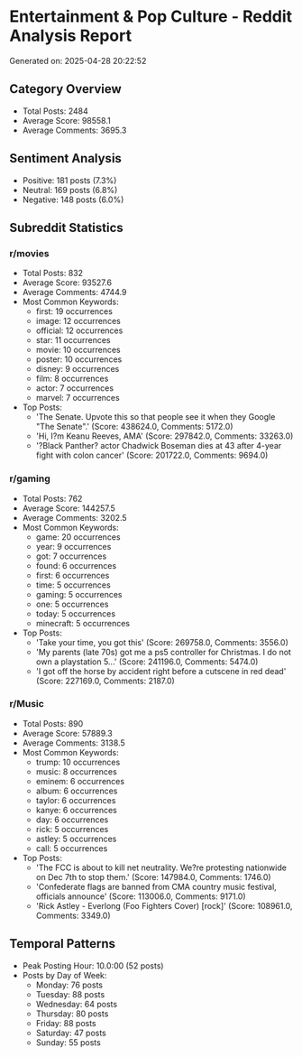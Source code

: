 # Entertainment & Pop Culture - Reddit Analysis Report

Generated on: 2025-04-28 20:22:52

## Category Overview
- Total Posts: 2484
- Average Score: 98558.1
- Average Comments: 3695.3

## Sentiment Analysis
- Positive: 181 posts (7.3%)
- Neutral: 169 posts (6.8%)
- Negative: 148 posts (6.0%)

## Subreddit Statistics

### r/movies
- Total Posts: 832
- Average Score: 93527.6
- Average Comments: 4744.9
- Most Common Keywords:
  - first: 19 occurrences
  - image: 12 occurrences
  - official: 12 occurrences
  - star: 11 occurrences
  - movie: 10 occurrences
  - poster: 10 occurrences
  - disney: 9 occurrences
  - film: 8 occurrences
  - actor: 7 occurrences
  - marvel: 7 occurrences
- Top Posts:
  - 'The Senate. Upvote this so that people see it when they Google "The Senate".' (Score: 438624.0, Comments: 5172.0)
  - 'Hi, I?m Keanu Reeves, AMA' (Score: 297842.0, Comments: 33263.0)
  - '?Black Panther? actor Chadwick Boseman dies at 43 after 4-year fight with colon cancer' (Score: 201722.0, Comments: 9694.0)

### r/gaming
- Total Posts: 762
- Average Score: 144257.5
- Average Comments: 3202.5
- Most Common Keywords:
  - game: 20 occurrences
  - year: 9 occurrences
  - got: 7 occurrences
  - found: 6 occurrences
  - first: 6 occurrences
  - time: 5 occurrences
  - gaming: 5 occurrences
  - one: 5 occurrences
  - today: 5 occurrences
  - minecraft: 5 occurrences
- Top Posts:
  - 'Take your time, you got this' (Score: 269758.0, Comments: 3556.0)
  - 'My parents (late 70s) got me a ps5 controller for Christmas. I do not own a playstation 5...' (Score: 241196.0, Comments: 5474.0)
  - 'I got off the horse by accident right before a cutscene in red dead' (Score: 227169.0, Comments: 2187.0)

### r/Music
- Total Posts: 890
- Average Score: 57889.3
- Average Comments: 3138.5
- Most Common Keywords:
  - trump: 10 occurrences
  - music: 8 occurrences
  - eminem: 6 occurrences
  - album: 6 occurrences
  - taylor: 6 occurrences
  - kanye: 6 occurrences
  - day: 6 occurrences
  - rick: 5 occurrences
  - astley: 5 occurrences
  - call: 5 occurrences
- Top Posts:
  - 'The FCC is about to kill net neutrality. We?re protesting nationwide on Dec 7th to stop them.' (Score: 147984.0, Comments: 1746.0)
  - 'Confederate flags are banned from CMA country music festival, officials announce' (Score: 113006.0, Comments: 9171.0)
  - 'Rick Astley - Everlong (Foo Fighters Cover) [rock]' (Score: 108961.0, Comments: 3349.0)

## Temporal Patterns
- Peak Posting Hour: 10.0:00 (52 posts)
- Posts by Day of Week:
  - Monday: 76 posts
  - Tuesday: 88 posts
  - Wednesday: 64 posts
  - Thursday: 80 posts
  - Friday: 88 posts
  - Saturday: 47 posts
  - Sunday: 55 posts